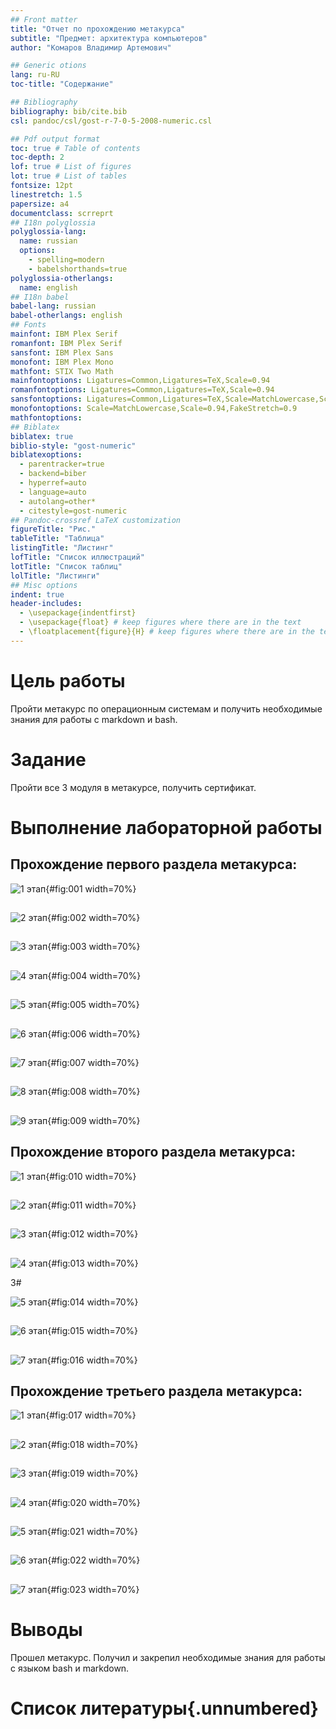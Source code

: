 ```yaml
---
## Front matter
title: "Отчет по прохождению метакурса"
subtitle: "Предмет: архитектура компьютеров"
author: "Комаров Владимир Артемович"

## Generic otions
lang: ru-RU
toc-title: "Содержание"

## Bibliography
bibliography: bib/cite.bib
csl: pandoc/csl/gost-r-7-0-5-2008-numeric.csl

## Pdf output format
toc: true # Table of contents
toc-depth: 2
lof: true # List of figures
lot: true # List of tables
fontsize: 12pt
linestretch: 1.5
papersize: a4
documentclass: scrreprt
## I18n polyglossia
polyglossia-lang:
  name: russian
  options:
	- spelling=modern
	- babelshorthands=true
polyglossia-otherlangs:
  name: english
## I18n babel
babel-lang: russian
babel-otherlangs: english
## Fonts
mainfont: IBM Plex Serif
romanfont: IBM Plex Serif
sansfont: IBM Plex Sans
monofont: IBM Plex Mono
mathfont: STIX Two Math
mainfontoptions: Ligatures=Common,Ligatures=TeX,Scale=0.94
romanfontoptions: Ligatures=Common,Ligatures=TeX,Scale=0.94
sansfontoptions: Ligatures=Common,Ligatures=TeX,Scale=MatchLowercase,Scale=0.94
monofontoptions: Scale=MatchLowercase,Scale=0.94,FakeStretch=0.9
mathfontoptions:
## Biblatex
biblatex: true
biblio-style: "gost-numeric"
biblatexoptions:
  - parentracker=true
  - backend=biber
  - hyperref=auto
  - language=auto
  - autolang=other*
  - citestyle=gost-numeric
## Pandoc-crossref LaTeX customization
figureTitle: "Рис."
tableTitle: "Таблица"
listingTitle: "Листинг"
lofTitle: "Список иллюстраций"
lotTitle: "Список таблиц"
lolTitle: "Листинги"
## Misc options
indent: true
header-includes:
  - \usepackage{indentfirst}
  - \usepackage{float} # keep figures where there are in the text
  - \floatplacement{figure}{H} # keep figures where there are in the text
---
```


# Цель работы

Пройти метакурс по операционным системам и получить необходимые знания для работы с markdown и bash.

# Задание

Пройти все 3 модуля в метакурсе, получить сертификат.

# Выполнение лабораторной работы

## Прохождение первого раздела метакурса: 

![1 этап](image/1.png){#fig:001 width=70%}

##

![2 этап](image/2.png){#fig:002 width=70%}

##

![3 этап](image/3.png){#fig:003 width=70%}

##

![4 этап](image/4.png){#fig:004 width=70%}

##

![5 этап](image/5.png){#fig:005 width=70%}

##

![6 этап](image/6.png){#fig:006 width=70%}

##

![7 этап](image/7.png){#fig:007 width=70%}

##

![8 этап](image/8.png){#fig:008 width=70%}

##

![9 этап](image/9.png){#fig:009 width=70%}

## Прохождение второго раздела метакурса:

![1 этап](image/10.png){#fig:010 width=70%}

##

![2 этап](image/11.png){#fig:011 width=70%}

##

![3 этап](image/12.png){#fig:012 width=70%}

##

![4 этап](image/13.png){#fig:013 width=70%}

3#

![5 этап](image/14.png){#fig:014 width=70%}

##

![6 этап](image/15.png){#fig:015 width=70%}

##

![7 этап](image/16.png){#fig:016 width=70%}

## Прохождение третьего раздела метакурса:

![1 этап](image/17.png){#fig:017 width=70%}

##

![2 этап](image/18.png){#fig:018 width=70%}

##

![3 этап](image/19.png){#fig:019 width=70%}

##

![4 этап](image/20.png){#fig:020 width=70%}

##

![5 этап](image/21.png){#fig:021 width=70%}

##

![6 этап](image/22.png){#fig:022 width=70%}

##

![7 этап](image/23.png){#fig:023 width=70%}

# Выводы

Прошел метакурс. Получил и закрепил необходимые знания для работы с языком bash и markdown.

# Список литературы{.unnumbered}

